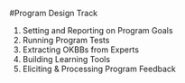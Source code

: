 #Program Design Track

1. Setting and Reporting on Program Goals
2. Running Program Tests
3. Extracting OKBBs from Experts
4. Building Learning Tools
5. Eliciting & Processing Program Feedback

